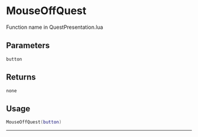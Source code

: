 # MouseOffQuest
Function name in QuestPresentation.lua
## Parameters
`button`
## Returns
`none`
## Usage
```lua
MouseOffQuest(button)
```
---
